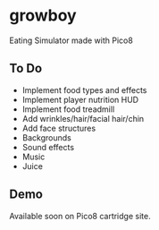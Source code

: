 # growboy
Eating Simulator made with Pico8

## To Do
- Implement food types and effects
- Implement player nutrition HUD
- Implement food treadmill 
- Add wrinkles/hair/facial hair/chin
- Add face structures
- Backgrounds
- Sound effects
- Music
- Juice

## Demo
Available soon on Pico8 cartridge site.

